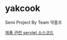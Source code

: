 # yakcook
Semi Project By Team 약좀조

[제품 관련 servlet 소스코드](https://github.com/aljongjong/yakcook/tree/main/yakcook/src/com/yakcook/product)
